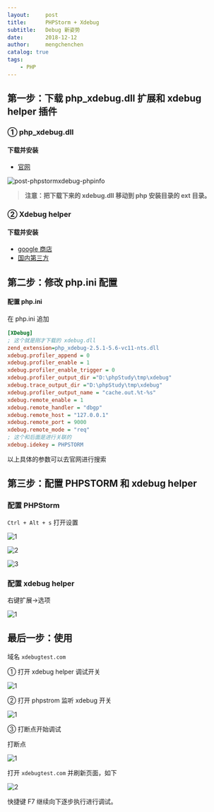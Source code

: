 ```yaml
---
layout:     post
title:      PHPStorm + Xdebug
subtitle:   Debug 新姿势
date:       2018-12-12
author:     mengchenchen
catalog: true
tags:
    - PHP
---
```


## 第一步：下载 php_xdebug.dll 扩展和 xdebug helper 插件

### ① php_xdebug.dll

#### 下载并安装

* [官网](https://xdebug.org/download.php)

![post-phpstormxdebug-phpinfo](/img/in-post/post-phpstormxdebug-phpinfo.png)

> **注意：把下载下来的 xdebug.dll 移动到 php 安装目录的 ext 目录。**

### ② Xdebug helper

#### 下载并安装

* [google 商店](https://chrome.google.com/webstore/detail/xdebug-helper/eadndfjplgieldjbigjakmdgkmoaaaoc?hl=zh-CN)
* [国内第三方](https://www.crx4chrome.com/crx/1716/)

## 第二步：修改 php.ini 配置

#### 配置 php.ini

在 php.ini 追加

```ini
[XDebug]
; 这个就是刚才下载的 xdebug.dll 
zend_extension=php_xdebug-2.5.1-5.6-vc11-nts.dll
xdebug.profiler_append = 0
xdebug.profiler_enable = 1
xdebug.profiler_enable_trigger = 0
xdebug.profiler_output_dir ="D:\phpStudy\tmp\xdebug"
xdebug.trace_output_dir ="D:\phpStudy\tmp\xdebug"
xdebug.profiler_output_name = "cache.out.%t-%s"
xdebug.remote_enable = 1
xdebug.remote_handler = "dbgp"
xdebug.remote_host = "127.0.0.1"
xdebug.remote_port = 9000
xdebug.remote_mode = "req"
; 这个和后面是进行关联的
xdebug.idekey = PHPSTORM
```

以上具体的参数可以去官网进行搜索

## 第三步：配置 PHPSTORM 和 xdebug helper

### 配置 PHPStorm

` Ctrl + Alt + s ` 打开设置

![1](/img/in-post/post-phpstormxdebug-phpstormconfig1.png)

![2](/img/in-post/post-phpstormxdebug-phpstormconfig2.png)

![3](/img/in-post/post-phpstormxdebug-phpstormconfig3.png)

### 配置 xdebug helper

右键扩展->选项

![1](\img\in-post\_2020030910390439SS.png)

## 最后一步：使用

域名 `xdebugtest.com`

① 打开 xdebug helper 调试开关

![1](\img\in-post\_2020030910231023SS.png)

② 打开 phpstrom 监听 xdebug 开关

![1](\img\in-post\_2020030910411141SS.png)

③ 打断点开始调试

打断点

![1](\img\in-post\_2020030910571257SS.png)

打开 `xdebugtest.com` 并刷新页面，如下

![2](\img\in-post\_2020030910441344SS.png)

快捷键 F7 继续向下逐步执行进行调试。



